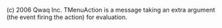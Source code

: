 (c) 2006 Qwaq Inc. TMenuAction is a message taking an extra argument (the event firing the action) for evaluation.